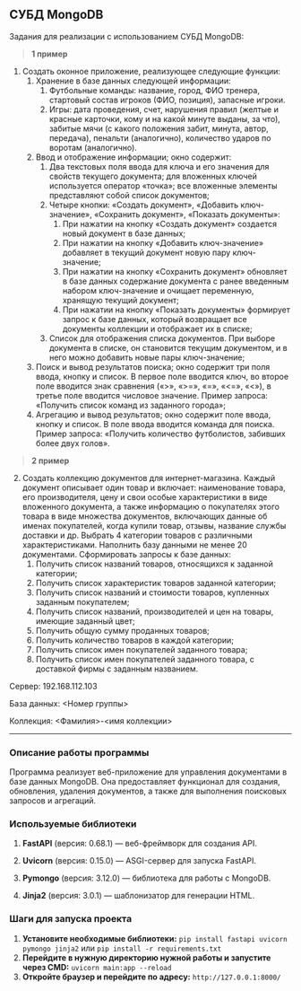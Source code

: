 ﻿## СУБД MongoDB
Задания для реализации с использованием СУБД MongoDB:
> **1 пример**
1.  Создать оконное приложение, реализующее следующие функции:
    1.  Хранение в базе данных следующей информации:
        1.  Футбольные команды: название, город, ФИО тренера, стартовый состав игроков (ФИО, позиция), запасные игроки.
        2.  Игры: дата проведения, счет, нарушения правил (желтые и красные карточки, кому и на какой минуте выданы, за что), забитые мячи (с какого положения забит, минута, автор, передача), пенальти (аналогично), количество ударов по воротам (аналогично).
    2.  Ввод и отображение информации; окно содержит:
        1.  Два текстовых поля ввода для ключа и его значения для свойств текущего документа; для вложенных ключей используется оператор «точка»; все вложенные элементы представляют собой список документов;
        2.  Четыре кнопки: «Создать документ», «Добавить ключ-значение», «Сохранить документ», «Показать документы»:
            1.  При нажатии на кнопку «Создать документ» создается новый документ в базе данных;
            2.  При нажатии на кнопку «Добавить ключ-значение» добавляет в текущий документ новую пару ключ-значение;
            3.  При нажатии на кнопку «Сохранить документ» обновляет в базе данных содержание документа с ранее введенным набором ключ-значение и очищает переменную, хранящую текущий документ;
            4.  При нажатии на кнопку «Показать документы» формирует запрос к базе данных, который возвращает все документы коллекции и отображает их в списке;
        3.  Список для отображения списка документов. При выборе документа в списке, он становится текущим документом, и в него можно добавить новые пары ключ-значение;
    3.  Поиск и вывод результатов поиска; окно содержит три поля ввода, кнопку и список. В первое поле вводится ключ, во второе поле вводится знак сравнения («>», «>=», «=», «<=», «<»), в третье поле вводится числовое значение. Пример запроса: «Получить список команд из заданного города»;
    4.  Агрегацию и вывод результатов; окно содержит поле ввода, кнопку и список. В поле ввода вводится команда для поиска. Пример запроса: «Получить количество футболистов, забивших более двух голов».

> **2 пример**

2.  Создать коллекцию документов для интернет-магазина. Каждый документ описывает один товар и включает: наименование товара, его производителя, цену и свои особые характеристики в виде вложенного документа, а также информацию о покупателях этого товара в виде множества документов, включающих данные об именах покупателей, когда купили товар, отзывы, название службы доставки и др. Выбрать 4 категории товаров с различными характеристиками. Наполнить базу данными не менее 20 документами. Сформировать запросы к базе данных:
    1.  Получить список названий товаров, относящихся к заданной категории;
    2.  Получить список характеристик товаров заданной категории;
    3.  Получить список названий и стоимости товаров, купленных заданным покупателем;
    4.  Получить список названий, производителей и цен на товары, имеющие заданный цвет;
    5.  Получить общую сумму проданных товаров;
    6.  Получить количество товаров в каждой категории;
    7.  Получить список имен покупателей заданного товара;
    8.  Получить список имен покупателей заданного товара, с доставкой фирмы с заданным названием.

Сервер: 192.168.112.103

База данных: <Номер группы>

Коллекция: <Фамилия>-<имя коллекции>




_________________

### Описание работы программы

Программа реализует веб-приложение для управления документами в базе данных MongoDB. Она предоставляет функционал для создания, обновления, удаления документов, а также для выполнения поисковых запросов и агрегаций.

### Используемые библиотеки

1.  **FastAPI** (версия: 0.68.1) — веб-фреймворк для создания API.
    
2.  **Uvicorn** (версия: 0.15.0) — ASGI-сервер для запуска FastAPI.
    
3.  **Pymongo** (версия: 3.12.0) — библиотека для работы с MongoDB.
    
4.  **Jinja2** (версия: 3.0.1) — шаблонизатор для генерации HTML.
    

### Шаги для запуска проекта
1. **Установите необходимые библиотеки:**
 `pip install fastapi uvicorn pymongo jinja2`
 или
 `pip install -r requirements.txt`
2. **Перейдите в нужную директорию нужной работы и запустите через  CMD:**
`uvicorn main:app --reload`
3. **Откройте браузер и перейдите по адресу:**
`http://127.0.0.1:8000/`

